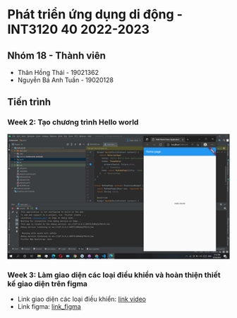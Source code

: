 ﻿# Phát triển ứng dụng di động - INT3120 40 2022-2023

## Nhóm 18 - Thành  viên

- Thân Hồng Thái - 19021362
- Nguyễn Bá Anh Tuấn - 19020128

## Tiến trình
### Week 2: Tạo chương trình Hello world
![Alt text](https://github.com/19021362/Mobile_18/blob/main/Week%202/Screenshot%202022-09-16%20171351.jpg)  

### Week 3: Làm giao diện các loại điều khiển và hoàn thiện thiết kế giao diện trên figma
* Link giao diện các loại điều khiển: [link video](https://drive.google.com/file/d/1FvUcw8nv4vxc9YjR09yIoXD-PBgKfPWi/view)
* Link figma: [link_figma](https://www.figma.com/file/XJTnkixrUBVHplZjH1I3nU/worldaily-UI?node-id=0%3A1)
